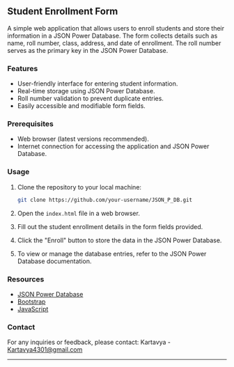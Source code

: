## Student Enrollment Form

A simple web application that allows users to enroll students and store their information in a JSON Power Database. The form collects details such as name, roll number, class, address, and date of enrollment. The roll number serves as the primary key in the JSON Power Database.

### Features

- User-friendly interface for entering student information.
- Real-time storage using JSON Power Database.
- Roll number validation to prevent duplicate entries.
- Easily accessible and modifiable form fields.

### Prerequisites

- Web browser (latest versions recommended).
- Internet connection for accessing the application and JSON Power Database.

### Usage

1. Clone the repository to your local machine:

   ```bash
   git clone https://github.com/your-username/JSON_P_DB.git
   ```

2. Open the `index.html` file in a web browser.

3. Fill out the student enrollment details in the form fields provided.

4. Click the "Enroll" button to store the data in the JSON Power Database.

5. To view or manage the database entries, refer to the JSON Power Database documentation.

### Resources

- [JSON Power Database](https://jsonpowerdb.com/)
- [Bootstrap](https://getbootstrap.com/)
- [JavaScript](https://developer.mozilla.org/en-US/docs/Web/JavaScript)

### Contact

For any inquiries or feedback, please contact:
Kartavya - Kartavya4301@gmail.com

---
